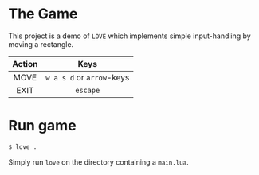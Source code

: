 # The Game

This project is a demo of `LOVE` which implements simple input-handling by moving a rectangle.

|Action|Keys|
|:----:|:--:|
| MOVE | `w a s d` or `arrow`-keys |
| EXIT | `escape` |

# Run game

```sh
$ love .
```

Simply run `love` on the directory containing a `main.lua`.


